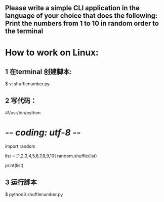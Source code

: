 ## Please write a simple CLI application in the language of your choice that does the following: Print the numbers from 1 to 10 in random order to the terminal

# How to work on Linux:


## 1 在terminal 创建脚本:
$ vi shufflenumber.py


## 2 写代码：

#!/usr/bin/python
# -*- coding: utf-8 -*-

import random

list = [1,2,3,4,5,6,7,8,9,10]
random.shuffle(list)

print(list)


## 3 运行脚本
$ python3 shufflenumber.py

